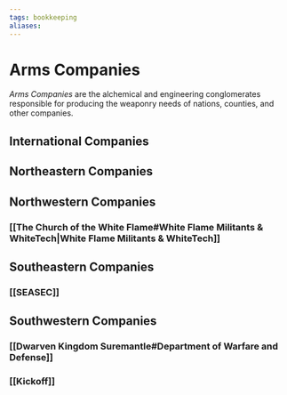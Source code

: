 ```yaml
---
tags: bookkeeping
aliases:
---
```


# Arms Companies
*Arms Companies* are the alchemical and engineering conglomerates responsible for producing the weaponry needs of nations, counties, and other companies.

## International Companies
## Northeastern Companies
## Northwestern Companies
### [[The Church of the White Flame#White Flame Militants & WhiteTech|White Flame Militants & WhiteTech]]
## Southeastern Companies
### [[SEASEC]]
## Southwestern Companies
### [[Dwarven Kingdom Suremantle#Department of Warfare and Defense]]
### [[Kickoff]]